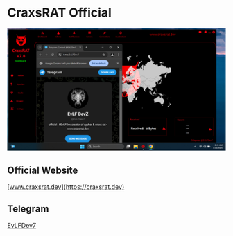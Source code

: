# CraxsRAT Official

![CraxsRAT v7](5.png)

## Official Website
[www.craxsrat.dev](https://craxsrat.dev)

## Telegram
[EvLFDev7](https://t.me/EvLFDev7)